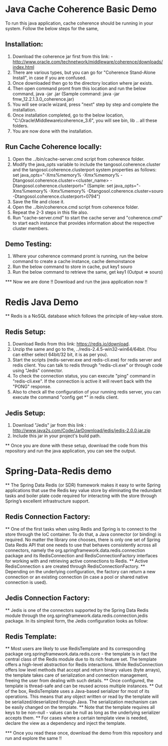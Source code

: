 # Java Cache Coherence Basic Demo

To run this java application, cache coherence should be running in your system. Follow the below steps for the same,

Installation:
-------------

1. Download the coherence jar first from this link: - http://www.oracle.com/technetwork/middleware/coherence/downloads/index.html
2. There are various types, but you can go for "Coherence Stand-Alone Install", in case if you are confused.
3. Once downloaded then go to the directory location where jar exists.
4. Then open command promt from this location and run the below command,
   java -jar <jar name>.jar (Sample command: java -jar fmw_12.2.1.3.0_coherence.jar)
5. You will see oracle wizard, press "next" step by step and complete the installation. 
6. Once installation completed, go to the below location,
   "C:\Oracle\Middleware\coherence_3.6", you will see bin, lib .. all these folders.
7. You are now done with the installation. 
   

Run Cache Coherence locally:
---------------------------

1. Open the ../bin/cache-server.cmd script from coherence folder.
2. Modify the java_opts variable to include the tangosol.coherence.cluster and the tangosol.coherence.clusterport system properties as follows: 
   set java_opts="-Xms%memory% -Xmx%memory% -Dtangosol.coherence.cluster=<cluster_name> -Dtangosol.coherence.clusterport=<port>"
   (Sample: set java_opts="-Xms%memory% -Xmx%memory% -Dtangosol.coherence.cluster=souro -Dtangosol.coherence.clusterport=0794")
3. Save the file and close it.
4. Open the ../bin/coherence.cmd script from coherence folder.
5. Repeat the 2-3 steps in this file also.
6. Run "cache-server.cmd" to start the cache server and "coherence.cmd" to start each instance that provides information about the respective cluster members.
   

Demo Testing:
-------------

1. Where your coherence command promt is running, run the below command to create a cache instance,
   cache demoinstance
2. Run the below command to store in cache,
   put key1 souro
3. Run the below command to retrieve the same,
   get key1    (Output => souro)
   
*** Now we are done !! Download and run the java application now !!


# Redis Java Demo

** Redis is a NoSQL database which follows the principle of key-value store.

Redis Setup:
------------
1. Download Redis from this link: https://redis.io/download.
2. Unzip the same and go to the, ../redis-2.4.5-win32-win64/64bit. (You can either select 64bit/32 bit, it is as per you).
3. Start the scripts (redis-server.exe and redis-cli.exe) for redis server and redis client. You can talk to redis through "redis-cli.exe" or through code using "Jedis" connector.
4. To check the connection status, you can execute "ping" command in "redis-cli.exe". If the connection is active it will revert back with the "PONG" response.
5. Also to check all the configuration of your running redis server, you can execute the command "config get *" in redis client.

Jedis Setup:
------------
1. Download "Jedis" jar from this link : http://www.java2s.com/Code/JarDownload/jedis/jedis-2.0.0.jar.zip
2. Include this jar in your project's build path.

** Once you are done with these setup, download the code from this repository and run the java application, you can see the output.




# Spring-Data-Redis demo

** The Spring Data Redis (or SDR) framework makes it easy to write Spring applications that use the Redis key value store by eliminating the redundant tasks and boiler plate code required for interacting with the store through Spring’s excellent infrastructure support.

Redis Connection Factory:
-------------------------
** One of the first tasks when using Redis and Spring is to connect to the store through the IoC container. To do that, a Java connector (or binding) is required. No matter the library one chooses, there is only one set of Spring Data Redis API that one needs to use that behaves consistently across all connectors, namely the org.springframework.data.redis.connection package and its RedisConnection and RedisConnectionFactory interfaces for working with and retrieving active connections to Redis.
** Active RedisConnection s are created through RedisConnectionFactory.
** Depending on the underlying configuration, the factory can return a new connection or an existing connection (in case a pool or shared native connection is used).

Jedis Connection Factory:
-------------------------
** Jedis is one of the connectors supported by the Spring Data Redis module through the org.springframework.data.redis.connection.jedis package. In its simplest form, the Jedis configuration looks as follow:
   <bean id="jedisConnectionFactory" class="org.springframework.data.redis.connection.jedis.JedisConnectionFactory" p:use-pool="true"/>

Redis Template:
---------------
** Most users are likely to use RedisTemplate and its corresponding package org.springframework.data.redis.core - the template is in fact the central class of the Redis module due to its rich feature set. The template offers a high-level abstraction for Redis interactions. While RedisConnection offers low level methods that accept and return binary values (byte arrays), the template takes care of serialization and connection management, freeing the user from dealing with such details.
   <bean id="redisTemplate" class="org.springframework.data.redis.core.RedisTemplate" p:connection-factory-ref="jedisConnectionFactory" />
** Once configured, the template is thread-safe and can be reused across multiple instances.
** Out of the box, RedisTemplate uses a Java-based serializer for most of its operations. This means that any object written or read by the template will be serialized/deserialized through Java. The serialization mechanism can be easily changed on the template.
** Note that the template requires all keys to be non-null - values can be null as long as the underlying serializer accepts them.
** For cases where a certain template view is needed, declare the view as a dependency and inject the template.
   <bean id="service" class="com.souro.SpringDataRedisdemo.service.ServiceImpl"> <property name="redisTemplate" ref="redisTemplate" /> </bean>


*** Once you read these once, download the demo from this repository and run and explore the same !!
